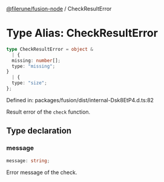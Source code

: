 [@filerune/fusion-node](../README.md) / CheckResultError

# Type Alias: CheckResultError

```ts
type CheckResultError = object & 
  | {
  missing: number[];
  type: "missing";
}
  | {
  type: "size";
};
```

Defined in: packages/fusion/dist/internal-Dsk8EtP4.d.ts:82

Result error of the `check` function.

## Type declaration

### message

```ts
message: string;
```

Error message of the check.
